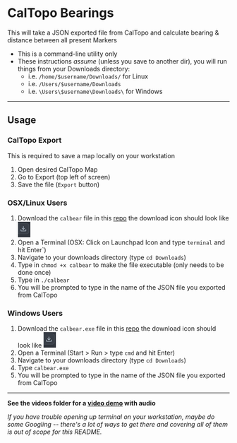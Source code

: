 # CalTopo Bearings
This will take a JSON exported file from CalTopo and calculate bearing & distance between all present Markers

- This is a command-line utility only
- These instructions _assume_ (unless you save to another dir), you will run things from your Downloads directory: 
  - i.e. `/home/$username/Downloads/` for Linux
  - i.e. `/Users/$username/Downloads` 
  - i.e. `\Users\$username\Downloads\` for Windows

---

## Usage

### CalTopo Export

This is required to save a map locally on your workstation

1. Open desired CalTopo Map
2. Go to Export (top left of screen)
3. Save the file (`Export` button)

### OSX/Linux Users

1. Download the `calbear` file in this [repo](https://github.com/crungruang/caltopo-bearings/blob/main/calbear) the download icon should look like ![this](images/download_icon.png) 
2. Open a Terminal (OSX: Click on Launchpad Icon and type `terminal` and hit Enter`)
3. Navigate to your downloads directory (type `cd Downloads`)
4. Type in `chmod +x calbear` to make the file executable (only needs to be done once)
5. Type in `./calbear`
6. You will be prompted to type in the name of the JSON file you exported from CalTopo

### Windows Users

1. Download the `calbear.exe` file in this [repo](https://github.com/crungruang/caltopo-bearings/blob/main/calbear.exe) the download icon should look like ![this](images/download_icon.png)
2. Open a Terminal (Start > Run > type `cmd` and hit Enter)
3. Navigate to your downloads directory (type `cd Downloads`)
4. Type `calbear.exe`
5. You will be prompted to type in the name of the JSON file you exported from CalTopo

---

**See the videos folder for a [video demo](videos/calbearings_demo.mp4) with audio**

_If you have trouble opening up terminal on your workstation, maybe do some Googling -- there's a lot of ways to get there and covering all of them is out of scope for this README._
